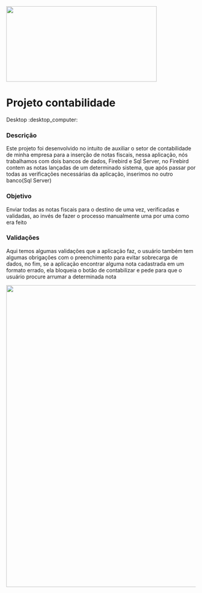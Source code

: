 <div align="left" >
   <img src="https://user-images.githubusercontent.com/97187822/169889014-fcf7ce68-9087-464a-b92b-914132d78b38.gif" width="400px" height="200px" />
</div>

# Projeto contabilidade
<p> Desktop :desktop_computer: </p>
<h3>  Descrição </h3>
<p> Este projeto foi desenvolvido no intuito de auxiliar o setor de contabilidade de minha empresa para a inserção de notas fiscais,
nessa aplicação, nós trabalhamos com dois bancos de dados, Firebird e Sql Server, no Firebird contem as notas lançadas de um determinado sistema,
que após passar por todas as verificações necessárias da aplicação, inserimos no outro banco(Sql Server)</p>
  
<h3> Objetivo </h3>
<p> Enviar todas as notas fiscais para o destino de uma vez, verificadas e validadas, ao invés de fazer o processo manualmente uma por uma como era feito</p>

<h3> Validações </h3>
<p> Aqui temos algumas validações que a aplicação faz, o usuário também tem algumas obrigações com o preenchimento para evitar sobrecarga de dados,
no fim, se a aplicação encontrar alguma nota cadastrada em um formato errado, ela bloqueia o botão de contabilizar e pede para que 
o usuário procure arrumar a determinada nota </p>
<div align="left" >
   <img src="https://user-images.githubusercontent.com/97187822/170565731-f866fbce-d7f4-4bf6-bbec-8906027ab280.gif" width="800px" />
</div>

